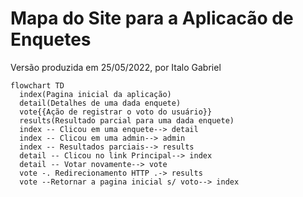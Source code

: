 # Mapa do Site para a Aplicacão de Enquetes

Versão produzida em 25/05/2022, por Italo Gabriel 

```mermaid
flowchart TD
  index(Pagina inicial da aplicação)
  detail(Detalhes de uma dada enquete)
  vote{{Ação de registrar o voto do usuário}}
  results(Resultado parcial para uma dada enquete)
  index -- Clicou em uma enquete--> detail
  index -- Clicou em uma admin--> admin
  index -- Resultados parciais--> results
  detail -- Clicou no link Principal--> index
  detail -- Votar novamente--> vote
  vote -. Redirecionamento HTTP .-> results
  vote --Retornar a pagina inicial s/ voto--> index
```
